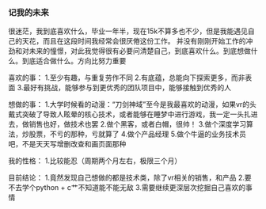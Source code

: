 ### 记我的未来
很迷茫，我到底喜欢什么，毕业一年半，现在15k不算多也不少，但是我能遇见自己的天花，而且在这段时间我经常会很厌倦这份工作。
并没有刚刚开始工作的冲劲和对未来的憧憬，对此我觉得很有必要问清楚自己，到底喜欢什么。到底想做什么。到底适合做什么。方向比努力重要

喜欢的事：
1.至少有趣，与重复劳作不同
2.有底蕴，总能向下探索更多，而非表面
3.最好有挑战，能够参与到更优秀的团队项目中，能够接触到优秀的人

想做的事：
1.大学时候看的动漫：“刀剑神域”至今是我最喜欢的动漫，如果vr的头戴式突破了导致人眩晕的核心技术，或者能够在睡梦中进行游戏，我一定一头扎进去，做销售也好，做技术也罢
2.做个黑客，或者白帽，很帅！
3.做个深度学习算法，炒股票，不亏的那种，亏就算了
4.做个产品经理
5.做个牛逼的业务技术员吧，不是天天写增删改查和画页面那种

我的性格：
1.比较能忍（周期两个月左右，极限三个月）

目前结论：
1.竟然发现自己想做的都是技术类，除了vr相关的销售，和产品
2.要不去学个python + c艹不知道能不能无敌
3.需要继续更深层次挖掘自己喜欢的事情

